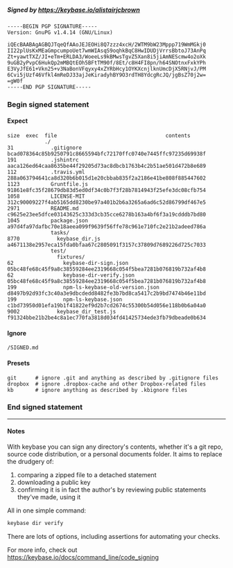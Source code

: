 ##### Signed by https://keybase.io/alistairjcbrown
```
-----BEGIN PGP SIGNATURE-----
Version: GnuPG v1.4.14 (GNU/Linux)

iQEcBAABAgAGBQJTqeQfAAoJEJEOHi8Q7zzz4xcH/2WTM9bW23Mppp719WmMGkj0
II22plUsKxMEaGmpcumpoUet7wmWIAsqS9oqhkBqC8HwIDUDjVrrsBbtoJ73AnPq
Zt+yawtTXZ/JI+eTm+ERLDA3/WoeeLs9kBMwsTgvZ5Xan8i5jiAmNEScmw4o2oXk
9uGB2yPvpC6HukQp2mMBQtEOh5BFtTM90f/8Et/c8H4FI8pn/h64SNOtnxFxkYPh
E3VyJfE61+Vkn25+v3NaBonVFqyxy4xZYRbHcy1OYKXcnjlknUmcDjX5RNjvJ/PM
6Cvi5jUzf46Vfkl4mReDJ33ajJeKiradyhBY9O3rdTH8YdcgRcJQ/jgBsZ70j2w=
=gW0f
-----END PGP SIGNATURE-----

```

<!-- END SIGNATURES -->

### Begin signed statement 

#### Expect

```
size  exec  file                                   contents                                                        
            ./                                                                                                     
31            .gitignore                           bcad078364c85b9250791c8665594bfc72170ffc0740e7445ffc97235d69938f
191           .jshintrc                            aaca126ed64caa8635be44f29205d73ac8dbcb1763b4c2b51ae501d472b8e689
112           .travis.yml                          288a063794641ca8d320b6b015d1e20cbbab835f2a2186e41be808f885447602
1123          Gruntfile.js                         91861e8fc35f28679db83d5ed0df34c0b7f3f28b7814943f25efe3dc08cfb754
1058          LICENSE-MIT                          312c90009227f4ab5165dd8230be97a401b2b6a3265a6ad6c52d86799df467e5
2971          README.md                            c9625e23ee5dfce03143625c333d3cb35cce6278b163a4bf6f3a19cdddb7bd80
1045          package.json                         a97d4fa97dafbc70e18aeea099f9639f56ffe78c961e710fc2e21b2adeed786a
              tasks/                                                                                               
8770            keybase_dir.js                     a4671138e2957eca15fda0bfaa67c2805091f3157c37809d7689226d725c7033
              test/                                                                                                
                fixtures/                                                                                          
62                keybase-dir-sign.json            05bc48fe68c45f9a8c38559284ee2319668c054f5bea7281b076819b732af4b8
62                keybase-dir-verify.json          05bc48fe68c45f9a8c38559284ee2319668c054f5bea7281b076819b732af4b8
199               npm-ls-keybase-old-version.json  d8497b92d93fc3c40a3e9dbcdedd8482fe3b7bd8ca5417c2b9bd7474b46e11bd
199               npm-ls-keybase.json              c1bd73950d01efa19b1f41822ef9d2b7cd2674c55300b54d056e118b0b6a04a0
9002            keybase_dir_test.js                f91324bbe21b2be4c8a1ec770fa3818d034fd41425734ede3fb79dbeade0b634
```

#### Ignore

```
/SIGNED.md
```

#### Presets

```
git      # ignore .git and anything as described by .gitignore files
dropbox  # ignore .dropbox-cache and other Dropbox-related files    
kb       # ignore anything as described by .kbignore files          
```

<!-- summarize version = 0.0.9 -->

### End signed statement

<hr>

#### Notes

With keybase you can sign any directory's contents, whether it's a git repo,
source code distribution, or a personal documents folder. It aims to replace the drudgery of:

  1. comparing a zipped file to a detached statement
  2. downloading a public key
  3. confirming it is in fact the author's by reviewing public statements they've made, using it

All in one simple command:

```bash
keybase dir verify
```

There are lots of options, including assertions for automating your checks.

For more info, check out https://keybase.io/docs/command_line/code_signing